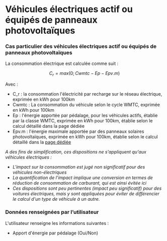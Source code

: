 # Véhicules électriques actif ou équipés de panneaux photovoltaïques

### Cas particulier des véhicules électriques actif ou équipés de panneaux photovoltaïques

La consommation électrique est calculée comme suit :&#x20;

$$
C_r = max (0;Cwmtc-Ep-Epv.m)
$$

Avec :&#x20;

* C\_r : la consommation l'électricité par recharge sur le réseau électrique, exprimée en kWh pour 100km
* Cwmtc : La consommation du véhicule selon le cycle WMTC, exprimée en kWh pour 100km
* Ep : l'énergie apportée par pédalage, pour les véhicules actifs, établie par la classe WMTC, exprimée en kWh pour 100km, établie selon le calcul détaillé dans la page dédiée
* Epv.m : l'énergie maximale apportée par des panneaux solaires photovoltaïques, exprimée en kWh pour 100km, établie selon le calcul détaillé dans la [page dédiée](../consommation-denergie/energie-apportee-par-des-panneaux-solaires-photovoltaique.md)

_A des fins de simplification, ces dispositions ne s'appliquent qu'aux véhicules électriques :_

* _L'impact sur la consommation est jugé non significatif pour des véhicules non-électriques_
* _La quantification de l'impact implique une conversion en termes de réduction de consommation de carburant, qui est ainsi évitée ici_
* _Ces dispositions sont peu pertinentes (impact peu significatif) pour des voitures électriques, mais y sont appliquées pour éviter de différencier le calcul d'un type de véhicule à un autre._



### Données renseignées par l’utilisateur

L'utilisateur renseigne les informations suivantes :

* Apport d'énergie par pédalage (Oui/Non)

